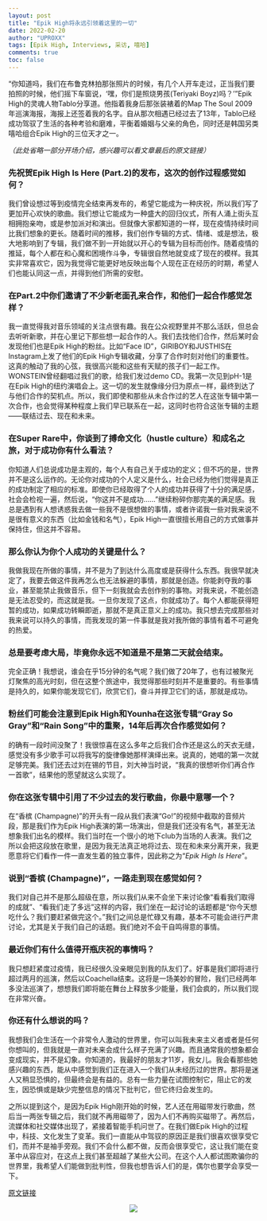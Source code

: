 ```yaml
---
layout: post
title: "Epik High将永远引领着这里的一切"
date: 2022-02-20
author: "UPROXX"
tags: [Epik High, Interviews, 采访, 嘻哈]
comments: true
toc: false
---
```


“你知道吗，我们在布鲁克林拍那张照片的时候，有几个人开车走过，正当我们要拍照的时候，他们摇下车窗说，‘嘿，你们是照烧男孩(Teriyaki Boyz)吗？’”Epik High的灵魂人物Tablo分享道。他指着我身后那张装裱着的Map The Soul 2009年巡演海报，海报上还签着我的名字。自从那次相遇已经过去了13年，Tablo已经成功驾驭了生活的各种考验和磨难，平衡着婚姻与父亲的角色，同时还是韩国另类嘻哈组合Epik High的三位天才之一。

*（此处省略一部分开场介绍，感兴趣可以看文章最后的原文链接）*

### 先祝贺Epik High Is Here (Part.2)的发布，这次的创作过程感觉如何？

我们曾设想过等到疫情完全结束再发布的，希望它能成为一种庆祝，所以我们写了更加开心欢快的歌曲。我们想让它能成为一种盛大的回归仪式，所有人涌上街头互相拥抱亲吻，或是参加派对和演出。但就像大家都知道的一样，现在疫情持续时间比我们想象的更长。随着时间的推移，我们创作专辑的方式、情绪、或是想法，极大地影响到了专辑，我们做不到一开始就以开心的专辑为目标而创作。随着疫情的推延，每个人都在和心魔和困境作斗争，专辑很自然地就变成了现在的模样。我其实非常喜欢它，因为我觉得它能更好地反映出每个人现在正在经历的时期，希望人们也能认同这一点，并得到他们所需的安慰。

### 在Part.2中你们邀请了不少新老面孔来合作，和他们一起合作感觉怎样？

我一直觉得我对音乐领域的关注点很有趣。我在公众视野里并不那么活跃，但总会去听听新歌，并在心里记下那些想一起合作的人。我们去找他们合作，然后某时会发现他们也是Epik High的粉丝。比如“Face ID”，GIRIBOY和JUSTHIS在Instagram上发了他们的Epik High专辑收藏，分享了合作时刻对他们的重要性。这真的触动了我的心弦，我很高兴能和这些有天赋的孩子们一起工作。WONSTEIN曾经翻唱过我们的歌，给我们发过demo CD。我第一次见到pH-1是在Epik High的纽约演唱会上。这一切的发生就像缘分归为原点一样，最终到达了与他们合作的契机点。所以，我们即使和那些从未合作过的艺人在这张专辑中第一次合作，也会觉得某种程度上我们早已联系在一起，这同时也符合这张专辑的主题——联结过去、现在和未来。

### 在Super Rare中，你谈到了搏命文化（hustle culture）和成名之旅，对于成功你有什么看法？

你知道人们总说成功是主观的，每个人有自己关于成功的定义；但不巧的是，世界并不是这么运作的。无论你对成功的个人定义是什么，社会已经为他们觉得是真正的成功制定了相应的标准。即使你已经取得了个人的成功并获得了十分的满足感，社会会检视一遍，然后说，“你这并不是成功……”继续粉碎你那完美的满足感。我总是遇到有人想诱惑我去做一些我不是很想做的事情，或者许诺我一些对我来说不是很有意义的东西（比如金钱和名气），Epik High一直很擅长用自己的方式做事并保持住，但这并不容易。

### 那么你认为你个人成功的关键是什么？

我做我现在所做的事情，并不是为了到达什么高度或是获得什么东西。我很早就决定了，我要去做这件我再怎么也无法躲避的事情，那就是创造。你能剥夺我的事业，甚至能禁止我做音乐，但下一刻我就会去创作别的事物。对我来说，不能创造是无法忍受的，而这就是我。一旦你发现了这点，你就成功了。每个人都能获得短暂的成功，如果成功转瞬即逝，那就不是真正意义上的成功。我只想去完成那些对我来说可以持久的事情，而我发现的第一件事就是我对我所做的事情有着不可避免的热爱。

### 总是要考虑大局，毕竟你永远不知道是不是第二天就会结束。

完全正确！我想说，谁会在乎15分钟的名气呢？我们做了20年了，也有过被聚光灯聚焦的高光时刻，但在这整个旅途中，我觉得那些时刻并不是重要的。有些事情是持久的，如果你能发现它们，欣赏它们，奋斗并捍卫它们的话，那就是成功。

### 粉丝们可能会注意到Epik High和Younha在这张专辑“Gray So Gray”和“Rain Song”中的重聚，14年后再次合作感觉如何？

的确有一段时间没聚了！我很惊喜在这么多年之后我们合作还是这么的天衣无缝，感觉没有多少歌手可以将我写的旋律像她那样演绎出来。说真的，她唱的第一次就足够完美。我们还去过刘在锡的节目，刘大神当时说，“我真的很想听你们再合作一首歌”，结果他的愿望就这么实现了。

### 你在这张专辑中引用了不少过去的发行歌曲，你最中意哪一个？

在“香槟 (Champagne)”的开头有一段从我们表演“Go!”的视频中截取的音频片段，那是我们作为Epik High表演的第一场演出，但是我们还没有名气，甚至无法想象我们出名的模样。我们当时在一个很小的地下club为当场的人表演。我们之所以会把这段放在歌里，是因为我无法真正地将过去、现在和未来分离开来，我更愿意将它们看作一件一直发生着的独立事件，因此称之为“*Epik High Is Here*”。

### 说到“香槟 (Champagne)”，一路走到现在感觉如何？

我们对自己并不是那么超级在意，所以我们从来不会坐下来讨论像“看看我们取得的成就”、“看我们走了多远”这样的内容，我们坐在一起讨论的话题都是“你今天想吃什么？我们要赶紧做完这个。”我们之间总是忙碌又有趣，基本不可能会进行严肃讨论，尤其是关于我们自己的话题。我们绝对不会干自鸣得意的事情。

### 最近你们有什么值得开瓶庆祝的事情吗？

我只想赶紧度过疫情，我已经很久没亲眼见到我的队友们了。好事是我们即将进行超过两月的巡演，然后以Coachella结束。这将是一场美妙的冒险，我们已经两年多没法巡演了，想想我们即将能在舞台上释放多少能量，我们会疯的，所以我们现在非常兴奋。

### 你还有什么想说的吗？

我想我们会生活在一个非常令人激动的世界里，你可以叫我未来主义者或者是任何你想叫的，但我就是一直对未来会成什么样子充满了兴趣。而且通常我的想象都会变成现实，并不是幻象。你知道的，我最好的朋友才11岁，我女儿。我会看那些她感兴趣的东西，能从中感觉到我们正在进入一个我们从未经历过的世界。那将是迷人又稍显恐惧的，但最终会是有益的。总有一些力量在试图控制它，阻止它的发生，因恐惧或是缺少完整信息的情况下批判它，但它终归会发生的。

之所以提到这个，是因为Epik High刚开始的时候，艺人还在用磁带发行歌曲，然后当一两张专辑之后，我们就不再用磁带了，因为人们不再购买磁带了。再然后，流媒体和社交媒体出现了，紧接着智能手机问世了。在我们做Epik High的过程中，科技、文化发生了变革。我们一直能从中驾驭的原因正是我们很喜欢很享受它们，而并不是袖手旁观。我们不会什么都不做，反而会很享受它，这让我们能在变革中从容应对，在这点上我们甚至超越了某些大公司。在这个人人都试图欺骗你的世界里，我希望人们能做到批判性，但我也想告诉人们的是，偶尔也要学会享受一下。

[原文链接](https://uproxx.com/music/epik-high-interview-epik-high-is-here/) 

<center>
  <img src="https://tva1.sinaimg.cn/large/e6c9d24egy1gzk3o6h4u0j20xc0m8n08.jpg"> 
</center>
